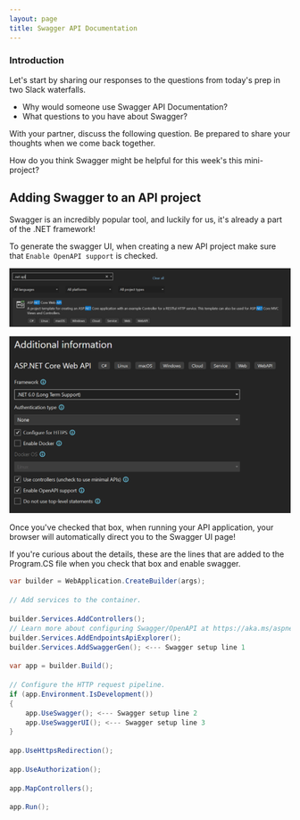 ```yaml
---
layout: page
title: Swagger API Documentation
---
```


### Introduction

Let's start by sharing our responses to the questions from today's prep in two Slack waterfalls.

* Why would someone use Swagger API Documentation?
* What questions to you have about Swagger?

<section class="call-to-action" markdown="1">
With your partner, discuss the following question. Be prepared to share your thoughts when we come back together.

How do you think Swagger might be helpful for this week's this mini-project?
</section>

## Adding Swagger to an API project

Swagger is an incredibly popular tool, and luckily for us, it's already a part of the .NET framework!

To generate the swagger UI, when creating a new API project make sure that `Enable OpenAPI support` is checked.

![Creating a new API project](/assets/images/module5/week4/NewAPIProject.png)

![Enable Open API Support](/assets/images/module5/week4/EnableOpenAPISupport.png)

Once you've checked that box, when running your API application, your browser will automatically direct you to the Swagger UI page!

If you're curious about the details, these are the lines that are added to the Program.CS file when you check that box and enable swagger.

```c#
var builder = WebApplication.CreateBuilder(args);

// Add services to the container.

builder.Services.AddControllers();
// Learn more about configuring Swagger/OpenAPI at https://aka.ms/aspnetcore/swashbuckle
builder.Services.AddEndpointsApiExplorer();
builder.Services.AddSwaggerGen(); <--- Swagger setup line 1

var app = builder.Build();

// Configure the HTTP request pipeline.
if (app.Environment.IsDevelopment())
{
    app.UseSwagger(); <--- Swagger setup line 2
    app.UseSwaggerUI(); <--- Swagger setup line 3
} 

app.UseHttpsRedirection();

app.UseAuthorization();

app.MapControllers();

app.Run();
```